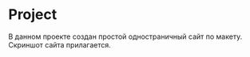 # Project
В данном проекте создан простой одностраничный сайт по макету. Скриншот сайта прилагается.
